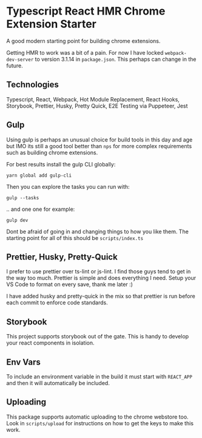 # Typescript React HMR Chrome Extension Starter

A good modern starting point for building chrome extensions.

Getting HMR to work was a bit of a pain. For now I have locked `webpack-dev-server` to version 3.1.14 in `package.json`. This perhaps can change in the future.

## Technologies

Typescript, React, Webpack, Hot Module Replacement, React Hooks, Storybook, Prettier, Husky, Pretty Quick, E2E Testing via Puppeteer, Jest

## Gulp

Using gulp is perhaps an unusual choice for build tools in this day and age but IMO its still a good tool better than `nps` for more complex requirements such as building chrome extensions.

For best results install the gulp CLI globally:

`yarn global add gulp-cli`

Then you can explore the tasks you can run with:

`gulp --tasks`

.. and one one for example:

`gulp dev`

Dont be afraid of going in and changing things to how you like them. The starting point for all of this should be `scripts/index.ts`

## Prettier, Husky, Pretty-Quick

I prefer to use prettier over ts-lint or js-lint. I find those guys tend to get in the way too much. Prettier is simple and does everything I need. Setup your VS Code to format on every save, thank me later :)

I have added husky and pretty-quick in the mix so that prettier is run before each commit to enforce code standards.

## Storybook

This project supports storybook out of the gate. This is handy to develop your react components in isolation.

## Env Vars

To include an environment variable in the build it must start with `REACT_APP` and then it will automatically be included.

## Uploading

This package supports automatic uploading to the chrome webstore too. Look in `scripts/upload` for instructions on how to get the keys to make this work.
